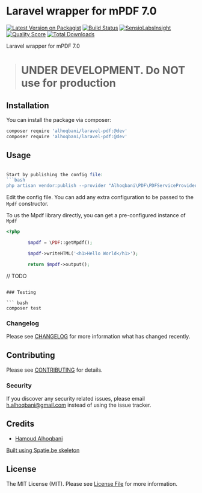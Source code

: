 # Laravel wrapper for mPDF 7.0

[![Latest Version on Packagist](https://img.shields.io/packagist/v/alhoqbani/laravel-pdf.svg?style=flat-square)](https://packagist.org/packages/alhoqbani/laravel-pdf)
[![Build Status](https://img.shields.io/travis/alhoqbani/laravel-pdf/master.svg?style=flat-square)](https://travis-ci.org/alhoqbani/laravel-pdf)
[![SensioLabsInsight](https://img.shields.io/sensiolabs/i/xxxxxxxxx.svg?style=flat-square)](https://insight.sensiolabs.com/projects/xxxxxxxxx)
[![Quality Score](https://img.shields.io/scrutinizer/g/alhoqbani/laravel-pdf.svg?style=flat-square)](https://scrutinizer-ci.com/g/alhoqbani/laravel-pdf)
[![Total Downloads](https://img.shields.io/packagist/dt/alhoqbani/laravel-pdf.svg?style=flat-square)](https://packagist.org/packages/alhoqbani/laravel-pdf)

Laravel wrapper for mPDF 7.0

> # UNDER DEVELOPMENT. Do NOT use for production

## Installation

You can install the package via composer:

```bash
composer require 'alhoqbani/laravel-pdf:@dev'
composer require 'alhoqbani/laravel-pdf:@dev'
```

## Usage

``` php

Start by publishing the config file:
```bash
php artisan vendor:publish --provider "Alhoqbani\PDF\PDFServiceProvider"
```

Edit the config file. You can add any extra configuration to be passed to the `Mpdf` constructor.

To us the Mpdf library directly, you can get a pre-configured instance of `Mpdf`

```php
<?php

        $mpdf = \PDF::getMpdf();

        $mpdf->writeHTML('<h1>Hello World</h1>');

        return $mpdf->output();

```
// TODO

```

### Testing

``` bash
composer test
```

### Changelog

Please see [CHANGELOG](CHANGELOG.md) for more information what has changed recently.

## Contributing

Please see [CONTRIBUTING](CONTRIBUTING.md) for details.

### Security

If you discover any security related issues, please email h.alhoqbani@gmail.com instead of using the issue tracker.

## Credits

- [Hamoud Alhoqbani](https://github.com/alhoqbani)

[Built using Spatie.be skeleton](https://github.com/spatie/skeleton-php)

## License

The MIT License (MIT). Please see [License File](LICENSE.md) for more information.
